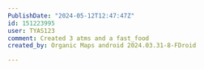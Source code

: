 ```yaml
---
PublishDate: "2024-05-12T12:47:47Z"
id: 151223995
user: TYAS123
comment: Created 3 atms and a fast_food
created_by: Organic Maps android 2024.03.31-8-FDroid

---
```

